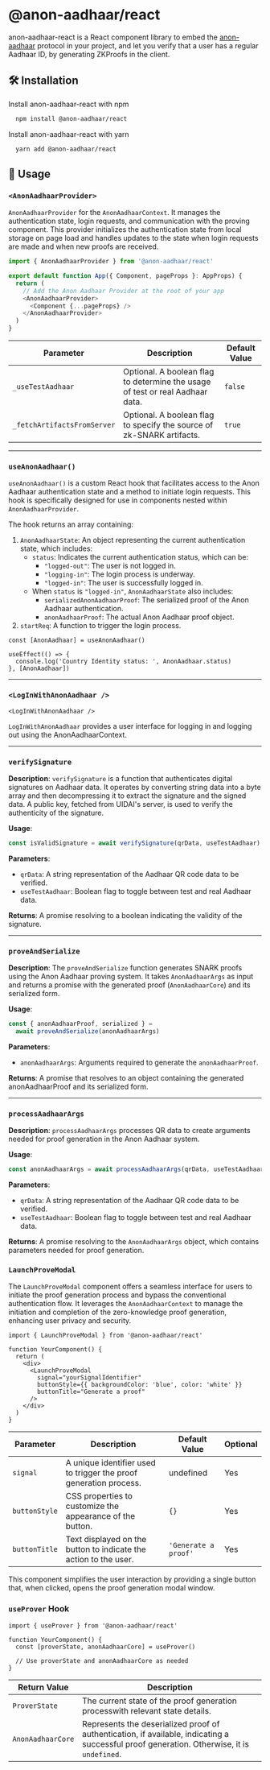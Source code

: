 # @anon-aadhaar/react

anon-aadhaar-react is a React component library to embed the [anon-aadhaar](https://github.com/privacy-scaling-explorations/anon-aadhaar) protocol in your project, and let you verify that a user has a regular Aadhaar ID, by generating ZKProofs in the client.

## 🛠️ Installation

Install anon-aadhaar-react with npm

```bash
  npm install @anon-aadhaar/react
```

Install anon-aadhaar-react with yarn

```bash
  yarn add @anon-aadhaar/react
```

## 📜 Usage

### `<AnonAadhaarProvider>`

`AnonAadhaarProvider` for the `AnonAadhaarContext`. It manages the authentication state, login requests, and communication with the proving component. This provider initializes the authentication state from local storage on page load and handles updates to the state when login requests are made and when new proofs are received.

```ts
import { AnonAadhaarProvider } from '@anon-aadhaar/react'

export default function App({ Component, pageProps }: AppProps) {
  return (
    // Add the Anon Aadhaar Provider at the root of your app
    <AnonAadhaarProvider>
      <Component {...pageProps} />
    </AnonAadhaarProvider>
  )
}
```

| Parameter                   | Description                                                                   | Default Value |
| --------------------------- | ----------------------------------------------------------------------------- | ------------- |
| `_useTestAadhaar`           | Optional. A boolean flag to determine the usage of test or real Aadhaar data. | `false`       |
| `_fetchArtifactsFromServer` | Optional. A boolean flag to specify the source of zk-SNARK artifacts.         | `true`        |

---

### `useAnonAadhaar()`

`useAnonAadhaar()` is a custom React hook that facilitates access to the Anon Aadhaar authentication state and a method to initiate login requests. This hook is specifically designed for use in components nested within `AnonAadhaarProvider`.

The hook returns an array containing:

1. `AnonAadhaarState`: An object representing the current authentication state, which includes:
   - `status`: Indicates the current authentication status, which can be:
     - `"logged-out"`: The user is not logged in.
     - `"logging-in"`: The login process is underway.
     - `"logged-in"`: The user is successfully logged in.
   - When `status` is `"logged-in"`, `AnonAadhaarState` also includes:
     - `serializedAnonAadhaarProof`: The serialized proof of the Anon Aadhaar authentication.
     - `anonAadhaarProof`: The actual Anon Aadhaar proof object.
2. `startReq`: A function to trigger the login process.

```tsx
const [AnonAadhaar] = useAnonAadhaar()

useEffect(() => {
  console.log('Country Identity status: ', AnonAadhaar.status)
}, [AnonAadhaar])
```

---

### `<LogInWithAnonAadhaar />`

```tsx
<LogInWithAnonAadhaar />
```

`LogInWithAnonAadhaar` provides a user interface for logging in and logging out using the AnonAadhaarContext.

---

### `verifySignature`

**Description**: `verifySignature` is a function that authenticates digital signatures on Aadhaar data. It operates by converting string data into a byte array and then decompressing it to extract the signature and the signed data. A public key, fetched from UIDAI's server, is used to verify the authenticity of the signature.

**Usage**:

```ts
const isValidSignature = await verifySignature(qrData, useTestAadhaar)
```

**Parameters**:

- `qrData`: A string representation of the Aadhaar QR code data to be verified.
- `useTestAadhaar`: Boolean flag to toggle between test and real Aadhaar data.

**Returns**: A promise resolving to a boolean indicating the validity of the signature.

---

### `proveAndSerialize`

**Description**: The `proveAndSerialize` function generates SNARK proofs using the Anon Aadhaar proving system. It takes `AnonAadhaarArgs` as input and returns a promise with the generated proof (`AnonAadhaarCore`) and its serialized form.

**Usage**:

```ts
const { anonAadhaarProof, serialized } =
  await proveAndSerialize(anonAadhaarArgs)
```

**Parameters**:

- `anonAadhaarArgs`: Arguments required to generate the `anonAadhaarProof`.

**Returns**: A promise that resolves to an object containing the generated anonAadhaarProof and its serialized form.

---

### `processAadhaarArgs`

**Description**: `processAadhaarArgs` processes QR data to create arguments needed for proof generation in the Anon Aadhaar system.

**Usage**:

```ts
const anonAadhaarArgs = await processAadhaarArgs(qrData, useTestAadhaar)
```

**Parameters**:

- `qrData`: A string representation of the Aadhaar QR code data to be verified.
- `useTestAadhaar`: Boolean flag to toggle between test and real Aadhaar data.

**Returns**: A promise resolving to the `AnonAadhaarArgs` object, which contains parameters needed for proof generation.

### `LaunchProveModal`

The `LaunchProveModal` component offers a seamless interface for users to initiate the proof generation process and bypass the conventional authentication flow. It leverages the `AnonAadhaarContext` to manage the initiation and completion of the zero-knowledge proof generation, enhancing user privacy and security.

```tsx
import { LaunchProveModal } from '@anon-aadhaar/react'

function YourComponent() {
  return (
    <div>
      <LaunchProveModal
        signal="yourSignalIdentifier"
        buttonStyle={{ backgroundColor: 'blue', color: 'white' }}
        buttonTitle="Generate a proof"
      />
    </div>
  )
}
```

| Parameter     | Description                                                       | Default Value        | Optional |
| ------------- | ----------------------------------------------------------------- | -------------------- | -------- |
| `signal`      | A unique identifier used to trigger the proof generation process. | undefined            | Yes      |
| `buttonStyle` | CSS properties to customize the appearance of the button.         | `{}`                 | Yes      |
| `buttonTitle` | Text displayed on the button to indicate the action to the user.  | `'Generate a proof'` | Yes      |

This component simplifies the user interaction by providing a single button that, when clicked, opens the proof generation modal window.

### `useProver` Hook

```tsx
import { useProver } from '@anon-aadhaar/react'

function YourComponent() {
  const [proverState, anonAadhaarCore] = useProver()

  // Use proverState and anonAadhaarCore as needed
}
```

| Return Value      | Description                                                                                                                                |
| ----------------- | ------------------------------------------------------------------------------------------------------------------------------------------ |
| `ProverState`     | The current state of the proof generation processwith relevant state details.                                                              |
| `AnonAadhaarCore` | Represents the deserialized proof of authentication, if available, indicating a successful proof generation. Otherwise, it is `undefined`. |
